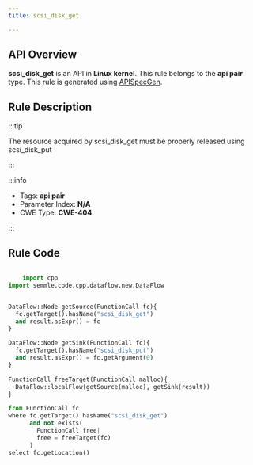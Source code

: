 ```yaml
---
title: scsi_disk_get

---
```



## API Overview
**scsi_disk_get** is an API in **Linux kernel**. This rule belongs to the **api pair** type. This rule is generated using [APISpecGen](../../tools/APISpecGen).
## Rule Description

:::tip

The resource acquired by scsi_disk_get must be properly released using scsi_disk_put

:::

:::info

- Tags: **api pair**
- Parameter Index: **N/A**
- CWE Type: **CWE-404**

:::

## Rule Code
```python

    import cpp
import semmle.code.cpp.dataflow.new.DataFlow


DataFlow::Node getSource(FunctionCall fc){
  fc.getTarget().hasName("scsi_disk_get")
  and result.asExpr() = fc
}

DataFlow::Node getSink(FunctionCall fc){
  fc.getTarget().hasName("scsi_disk_put")
  and result.asExpr() = fc.getArgument(0)
}

FunctionCall freeTarget(FunctionCall malloc){
  DataFlow::localFlow(getSource(malloc), getSink(result))
}

from FunctionCall fc
where fc.getTarget().hasName("scsi_disk_get")
      and not exists(
        FunctionCall free| 
        free = freeTarget(fc)
      )
select fc.getLocation()

    
```